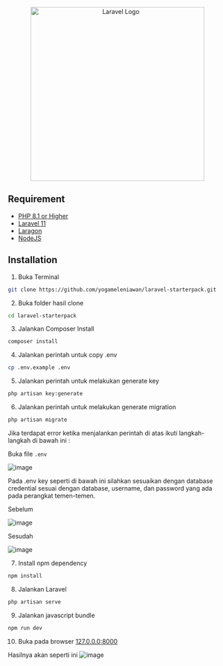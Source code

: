 <p align="center"><a href="https://laravel.com" target="_blank"><img src="https://raw.githubusercontent.com/laravel/art/master/logo-lockup/5%20SVG/2%20CMYK/1%20Full%20Color/laravel-logolockup-cmyk-red.svg" width="400" alt="Laravel Logo"></a></p>

## Requirement

- [PHP 8.1 or Higher](https://www.php.net/downloads.php)
- [Laravel 11](https://www.laravel.com/)
- [Laragon](https://laragon.org/download/)
- [NodeJS](https://nodejs.org/en)
  
## Installation

1. Buka Terminal
```bash
git clone https://github.com/yogameleniawan/laravel-starterpack.git
```
2. Buka folder hasil clone
```bash
cd laravel-starterpack
```
3. Jalankan Composer Install
```bash
composer install
``` 
4. Jalankan perintah untuk copy .env
```bash
cp .env.example .env
```
5. Jalankan perintah untuk melakukan generate key
```bash
php artisan key:generate
```
6. Jalankan perintah untuk melakukan generate migration
```bash
php artisan migrate
```
Jika terdapat error ketika menjalankan perintah di atas ikuti langkah-langkah di bawah ini :

Buka file `.env`

![image](https://github.com/user-attachments/assets/4468b738-08c8-4c6b-bc67-9a43d2bd3b50)

Pada .env key seperti di bawah ini silahkan sesuaikan dengan database credential sesuai dengan database, username, dan password yang ada pada perangkat temen-temen.

Sebelum

![image](https://github.com/user-attachments/assets/39f9b81f-6c1e-484a-a795-c8aa5835bf39)

Sesudah

![image](https://github.com/user-attachments/assets/2d31dade-f9cb-4399-a845-c28c8efda988)

7. Install npm dependency
```bash
npm install
```
8. Jalankan Laravel
```bash
php artisan serve
```

9. Jalankan javascript bundle
```bash
npm run dev
```

10. Buka pada browser
[127.0.0.0:8000](http://127.0.0.1:8000/)

Hasilnya akan seperti ini 
![image](https://github.com/user-attachments/assets/95267c76-dc6f-499d-9cad-f2be9ed51267)


